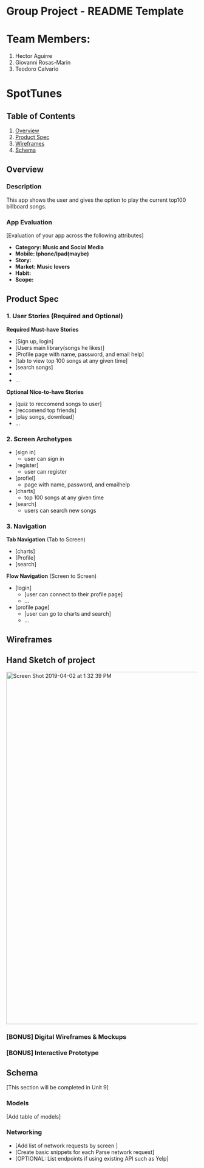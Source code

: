 Group Project - README Template
===
# Team Members:
1. Hector Aguirre
2. Giovanni Rosas-Marin
3. Teodoro Calvario


# SpotTunes

## Table of Contents
1. [Overview](#Overview)
1. [Product Spec](#Product-Spec)
1. [Wireframes](#Wireframes)
2. [Schema](#Schema)

## Overview
### Description
This app shows the user and gives the option to
play the current top100 billboard songs.

### App Evaluation
[Evaluation of your app across the following attributes]
- **Category: Music and Social Media**
- **Mobile: Iphone/Ipad(maybe)**
- **Story:**
- **Market: Music lovers**
- **Habit:**
- **Scope:**

## Product Spec

### 1. User Stories (Required and Optional)

**Required Must-have Stories**

* [Sign up, login]
* [Users main library(songs he likes)]
* [Profile page with name, password, and email    help]
* [tab to view top 100 songs at any given time]
* [search songs]
* 
* ...

**Optional Nice-to-have Stories**

* [quiz to reccomend songs to user]
* [reccomend top friends]
* [play songs, download]
* ...

### 2. Screen Archetypes

* [sign in]
    * user can sign in
* [register]
    * user can register
* [profiel]
    * page with name, password, and emailhelp
* [charts]
    * top 100 songs at any given time
* [search]
    * users can search new songs
    

### 3. Navigation

**Tab Navigation** (Tab to Screen)

* [charts]
* [Profile]
* [search]

**Flow Navigation** (Screen to Screen)

* [login]
   * [user can connect to their profile page]
   * ...
* [profile page]
   * [user can go to charts and search]
   * ...

## Wireframes
## Hand Sketch of project

<img width="925" alt="Screen Shot 2019-04-02 at 1 32 39 PM" src="https://user-images.githubusercontent.com/36067708/55434170-cb1b8f80-554b-11e9-8809-762cd40a087f.png">

### [BONUS] Digital Wireframes & Mockups

### [BONUS] Interactive Prototype

## Schema 
[This section will be completed in Unit 9]
### Models
[Add table of models]
### Networking
- [Add list of network requests by screen ]
- [Create basic snippets for each Parse network request]
- [OPTIONAL: List endpoints if using existing API such as Yelp]
